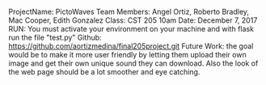 ProjectName: PictoWaves
Team Members: Angel Ortiz, Roberto Bradley, Mac Cooper, Edith Gonzalez
Class: CST 205 10am
Date: December 7, 2017
RUN: You must activate your environment on your machine and with flask run the file "test.py"
Github: https://github.com/aortizmedina/final205project.git
Future Work: the goal would be to make it more user friendly by letting them upload their own image and get their own unique sound they can download. Also the look of the web page should be a lot smoother and eye catching. 
